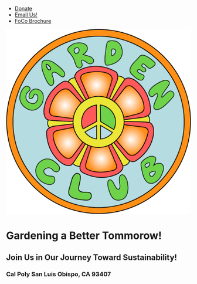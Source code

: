 <!DOCTYPE HTML>
<html>
<head>
<meta charset=”UTF-8”>
<!-- THE TITLE WILL APPEAR IN THE BROWSER WINDOW OR TAB -->
<title>The Garden Club</title>

<link rel="stylesheet" type="text/css" href="styles-contact.css"
<link rel="preconnect" href="https://fonts.gstatic.com">
<link href="https://fonts.googleapis.com/css2?family=Kavoon&display=swap" rel="stylesheet">
</head>
<body>
    <nav>
        <ul>
            <li><a href="https://crowdfund.calpoly.edu/project/17431"> Donate</a></li>
            <li><a href="mailto:cbaile15@calpoly.edu"> Email Us!</a></li>
            <li><a href="images/Bailey_FoCo3.pdf"> FoCo Brochure</a></li>
        </ul>
     </nav> 
    <div class="topnav">
    </div>
    <div class="center">
        <img id="logo" src="images/foco-logo@2x.png" width="657" alt="Garden Club Logo">
        <h1>Gardening a Better Tommorow!</h1>
        <h2>Join Us in Our Journey Toward Sustainability!</h2>
        <h3>Cal Poly San Luis Obispo, CA 93407</h3>
    </div> <!--end of center div-->
</body>
</html>
